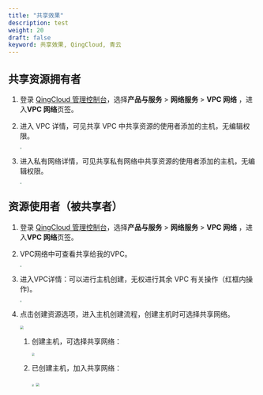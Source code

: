 ```yaml
---
title: "共享效果"
description: test
weight: 20
draft: false
keyword: 共享效果, QingCloud, 青云
---
```


## **共享资源拥有者**

1. 登录 [QingCloud 管理控制台](https://console.qingcloud.com/login)，选择**产品与服务** > **网络服务** > **VPC 网络** ，进入**VPC 网络**页签。

2. 进入 VPC 详情，可见共享 VPC 中共享资源的使用者添加的主机，无编辑权限。

   <img src="../_images/rs_12.png" style="zoom:19%;" />

3. 进入私有网络详情，可见共享私有网络中共享资源的使用者添加的主机，无编辑权限。

   <img src="../_images/rs_13.png" style="zoom:19%;" />

## **资源使用者（被共享者）**

1. 登录 [QingCloud 管理控制台](https://console.qingcloud.com/login)，选择**产品与服务** > **网络服务** > **VPC 网络** ，进入**VPC 网络**页签。

2. VPC网络中可查看共享给我的VPC。

   <img src="../_images/rs_14.png" style="zoom:19%;" />

3. 进入VPC详情：可以进行主机创建，无权进行其余 VPC 有关操作（红框内操作)。

   <img src="../_images/rs_15.png" style="zoom:22%;" />

4. 点击创建资源选项，进入主机创建流程，创建主机时可选择共享网络。

   <img src="../_images/rs_16.png" style="zoom:43%;" />

   1. 创建主机，可选择共享网络：

      <img src="../_images/rs_17.png" style="zoom:33%;" />

   2. 已创建主机，加入共享网络：

      <img src="../_images/rs_18.png" style="zoom:30%;" />

      <img src="../_images/rs_19.png" style="zoom:40%;" />
